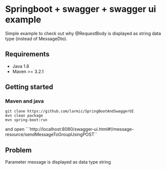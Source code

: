 # Springboot + swagger + swagger ui example

Simple example to check out why @RequestBody is displayed as string data type (instead of MessageDto).

## Requirements

* Java 1.8
* Maven >= 3.2.1

## Getting started

### Maven and java
```
git clone https://github.com/larmic/SpringBootAndSwaggerUI
mvn clean package
mvn spring-boot:run
```

and open ```http://localhost:8080/swagger-ui.html#!/message-resource/sendMessageToGroupUsingPOST``

## Problem

Parameter message is displayed as data type string